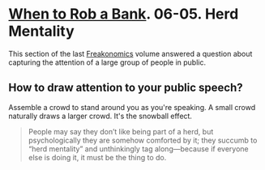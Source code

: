 # [When to Rob a Bank]. 06-05. Herd Mentality

This section of the last [Freakonomics] volume answered a question about capturing the attention of a large group of people in public.

[Freakonomics]: ../../../series/freakonomics.md
[When to Rob a Bank]: https://www.google.com/books/edition/When_to_Rob_a_Bank/2lidBAAAQBAJ

## How to draw attention to your public speech? 

Assemble a crowd to stand around you as you're speaking. A small crowd naturally draws a larger crowd. It's the snowball effect.

> People may say they don’t like being part of a herd, but psychologically they are somehow comforted by it; they succumb to “herd mentality” and unthinkingly tag along—because if everyone else is doing it, it must be the thing to do.
